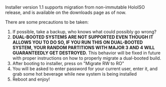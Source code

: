 Installer version 1.1 supports migration from non-immutable HoloISO release, and is available on the downloads page as of now.

There are some precautions to be taken:

1. If possible, take a backup, who knows what could possibly go wrong?
2. **DUAL-BOOTED SYSTEMS ARE NOT SUPPORTED EVEN THOUGH IT ALLOWS YOU TO DO SO, IF YOU RUN THIS ON DUAL-BOOTED SYSTEM, YOUR RANDOM PARTITIONS WITH MAJOR 3 AND 4 WILL GUARANTEEDLY GET DESTROYED.** This behavior will be fixed in future with proper instructions on how to properly migrate a dual-booted build.
3. After booting to installer, press on "Migrate RW to RO"
4. You will be asked to enter password for your current user, enter it, and grab some hot beverage while new system is being installed
5. Reboot and enjoy!